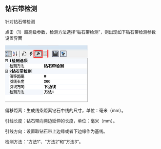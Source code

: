 ## 钻石带检测

针对钻石带检测

点击（1）超高级参数，检测方法选择“钻石带检测”，则出现如下钻石带检测参数设置界面

![](/assets/钻石检测.jpg)

偏移距离：生成线条距离钻石中线的尺寸，单位：毫米（mm）。

引线长度：钻石带向两边延伸的长度，单位：毫米（mm）。

引线方向：设置取钻石带上边缘或者下边缘作为基线。

检测方法：“方法1”、“方法2”和“方法3”。

